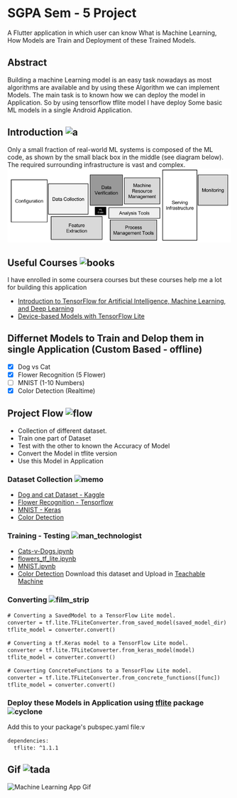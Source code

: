 # SGPA Sem - 5 Project

A Flutter application in which user can know What is Machine Learning, How Models are Train and Deployment of these Trained Models. 

## Abstract

Building a machine Learning model is an easy task nowadays as most algorithms are available and by using these Algorithm we can implement Models. 
The main task is to known how we can deploy the model in Application. So by using tensorflow tflite model I have deploy Some basic ML models in a single Android Application.

##  Introduction ![a](https://github.githubassets.com/images/icons/emoji/unicode/2139.png?v8)

Only a small fraction of real-world ML systems is composed of the ML code, as shown by the small black box in the middle (see diagram below). The required surrounding infrastructure is vast and complex.
![Machine Learning Systems](https://raw.githubusercontent.com/AdityaLalwani/Machine-Learning-App/master/assets/images/ml.png "Machine Learning Systems")

## Useful Courses ![books](https://github.githubassets.com/images/icons/emoji/unicode/1f4da.png?v8)

I have enrolled in some coursera courses but these courses help me a lot for building this application
* [Introduction to TensorFlow for Artificial Intelligence, Machine Learning, and Deep Learning](https://www.coursera.org/learn/introduction-tensorflow)
* [Device-based Models with TensorFlow Lite](https://www.coursera.org/learn/device-based-models-tensorflow)

## Differnet Models to Train and Delop them in single Application (Custom Based - offline)

- [x] Dog vs Cat 
- [x] Flower Recognition (5 Flower)
- [ ] MNIST (1-10 Numbers) 
- [x] Color Detection (Realtime)

## Project Flow ![flow](https://github.githubassets.com/images/icons/emoji/unicode/23f3.png?v8)

- Collection of different dataset.
- Train one part of Dataset
- Test with the other to known the Accuracy of Model
- Convert the Model in tflite version
- Use this Model in Application

### Dataset Collection ![memo](https://github.githubassets.com/images/icons/emoji/unicode/1f4dd.png?v8)

* [Dog and cat Dataset - Kaggle](https://download.microsoft.com/download/3/E/1/3E1C3F21-ECDB-4869-8368-6DEBA77B919F/kagglecatsanddogs_3367a.zip)
* [Flower Recognition - Tensorflow](https://storage.googleapis.com/download.tensorflow.org/example_images/flower_photos.tgz)
* [MNIST - Keras](https://storage.googleapis.com/tensorflow/tf-keras-datasets/mnist.npz)
* [Color Detection](https://cvhci.anthropomatik.kit.edu/~bschauer/datasets/google-512)

### Training - Testing ![man_technologist](https://github.githubassets.com/images/icons/emoji/unicode/1f468-1f4bb.png?v8)

- [Cats-v-Dogs.ipynb](https://colab.research.google.com/github/lmoroney/mlday-tokyo/blob/master/Lab6-Cats-v-Dogs.ipynb#scrollTo=G4cwNEH46UAI)
- [flowers_tf_lite.ipynb](https://colab.research.google.com/github/tensorflow/examples/blob/master/community/en/flowers_tf_lite.ipynb)
- [MNIST.ipynb](https://colab.research.google.com/github/tensorflow/examples/blob/master/lite/codelabs/digit_classifier/ml/step2_train_ml_model.ipynb)
- [Color Detection](https://drive.google.com/file/d/19s0zBS0Mbf90DFTaVx22MY9g6M2HNaKu/view?usp=sharing) Download this dataset and Upload in [Teachable Machine](https://teachablemachine.withgoogle.com/train/image)

### Converting ![film_strip](https://github.githubassets.com/images/icons/emoji/unicode/1f39e.png?v8)

```
# Converting a SavedModel to a TensorFlow Lite model.
converter = tf.lite.TFLiteConverter.from_saved_model(saved_model_dir)
tflite_model = converter.convert()
```
```
# Converting a tf.Keras model to a TensorFlow Lite model.
converter = tf.lite.TFLiteConverter.from_keras_model(model)
tflite_model = converter.convert()
```
```
# Converting ConcreteFunctions to a TensorFlow Lite model.
converter = tf.lite.TFLiteConverter.from_concrete_functions([func])
tflite_model = converter.convert()
```

### Deploy these Models in Application using [tflite](https://pub.dev/packages/tflite) package ![cyclone](https://github.githubassets.com/images/icons/emoji/unicode/1f300.png?v8)

Add this to your package's pubspec.yaml file:v
```
dependencies:
  tflite: ^1.1.1
```

## Gif ![tada](https://github.githubassets.com/images/icons/emoji/unicode/1f389.png?v8)

![Machine Learning App Gif](https://github.com/AdityaLalwani/Machine-Learning-App/raw/master/assets/images/sgpa-min.gif "Machine Learning App")

